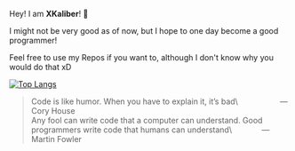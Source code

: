 Hey! I am **XKaliber**! 👋



I might not be very good as of now, but I hope to one day become a good programmer!

Feel free to use my Repos if you want to, although I don't know why you would do that xD

[![Top Langs](https://github-readme-stats.vercel.app/api/top-langs/?username=thexkaliber&theme=dark)](https://github.com/anuraghazra/github-readme-stats)

>Code is like humor. When you have to explain it, it’s bad\ &emsp; &emsp; &emsp; &emsp; ― Cory House\
>Any fool can write code that a computer can understand. Good programmers write code that humans can understand\ &emsp; &emsp; &emsp;― Martin Fowler
